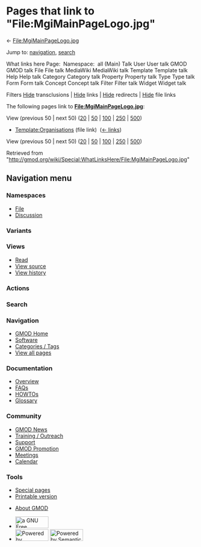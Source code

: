 <div id="mw-page-base" class="noprint">

</div>

<div id="mw-head-base" class="noprint">

</div>

<div id="content" class="mw-body" role="main">

<span id="top"></span>

<div id="mw-js-message" style="display:none;">

</div>



# <span dir="auto">Pages that link to "File:MgiMainPageLogo.jpg"</span>

<div id="bodyContent">

<div id="contentSub">

←
[File:MgiMainPageLogo.jpg](/wiki/File:MgiMainPageLogo.jpg "File:MgiMainPageLogo.jpg")

</div>

<div id="jump-to-nav" class="mw-jump">

Jump to: [navigation](#mw-navigation), [search](#p-search)

</div>

<div id="mw-content-text">

What links here Page:  Namespace:  all (Main) Talk User User talk GMOD
GMOD talk File File talk MediaWiki MediaWiki talk Template Template talk
Help Help talk Category Category talk Property Property talk Type Type
talk Form Form talk Concept Concept talk Filter Filter talk Widget
Widget talk

Filters
[Hide](/mediawiki/index.php?title=Special:WhatLinksHere/File:MgiMainPageLogo.jpg&hidetrans=1 "Special:WhatLinksHere/File:MgiMainPageLogo.jpg")
transclusions \|
[Hide](/mediawiki/index.php?title=Special:WhatLinksHere/File:MgiMainPageLogo.jpg&hidelinks=1 "Special:WhatLinksHere/File:MgiMainPageLogo.jpg")
links \|
[Hide](/mediawiki/index.php?title=Special:WhatLinksHere/File:MgiMainPageLogo.jpg&hideredirs=1 "Special:WhatLinksHere/File:MgiMainPageLogo.jpg")
redirects \|
[Hide](/mediawiki/index.php?title=Special:WhatLinksHere/File:MgiMainPageLogo.jpg&hideimages=1 "Special:WhatLinksHere/File:MgiMainPageLogo.jpg")
file links

The following pages link to
**[File:MgiMainPageLogo.jpg](/wiki/File:MgiMainPageLogo.jpg "File:MgiMainPageLogo.jpg")**:

View (previous 50 \| next 50)
([20](/mediawiki/index.php?title=Special:WhatLinksHere/File:MgiMainPageLogo.jpg&limit=20 "Special:WhatLinksHere/File:MgiMainPageLogo.jpg")
\|
[50](/mediawiki/index.php?title=Special:WhatLinksHere/File:MgiMainPageLogo.jpg&limit=50 "Special:WhatLinksHere/File:MgiMainPageLogo.jpg")
\|
[100](/mediawiki/index.php?title=Special:WhatLinksHere/File:MgiMainPageLogo.jpg&limit=100 "Special:WhatLinksHere/File:MgiMainPageLogo.jpg")
\|
[250](/mediawiki/index.php?title=Special:WhatLinksHere/File:MgiMainPageLogo.jpg&limit=250 "Special:WhatLinksHere/File:MgiMainPageLogo.jpg")
\|
[500](/mediawiki/index.php?title=Special:WhatLinksHere/File:MgiMainPageLogo.jpg&limit=500 "Special:WhatLinksHere/File:MgiMainPageLogo.jpg"))

- [Template:Organisations](/wiki/Template:Organisations "Template:Organisations")
  (file link) ‎ <span class="mw-whatlinkshere-tools">([←
  links](/mediawiki/index.php?title=Special:WhatLinksHere&target=Template%3AOrganisations "Special:WhatLinksHere"))</span>

View (previous 50 \| next 50)
([20](/mediawiki/index.php?title=Special:WhatLinksHere/File:MgiMainPageLogo.jpg&limit=20 "Special:WhatLinksHere/File:MgiMainPageLogo.jpg")
\|
[50](/mediawiki/index.php?title=Special:WhatLinksHere/File:MgiMainPageLogo.jpg&limit=50 "Special:WhatLinksHere/File:MgiMainPageLogo.jpg")
\|
[100](/mediawiki/index.php?title=Special:WhatLinksHere/File:MgiMainPageLogo.jpg&limit=100 "Special:WhatLinksHere/File:MgiMainPageLogo.jpg")
\|
[250](/mediawiki/index.php?title=Special:WhatLinksHere/File:MgiMainPageLogo.jpg&limit=250 "Special:WhatLinksHere/File:MgiMainPageLogo.jpg")
\|
[500](/mediawiki/index.php?title=Special:WhatLinksHere/File:MgiMainPageLogo.jpg&limit=500 "Special:WhatLinksHere/File:MgiMainPageLogo.jpg"))

</div>

<div class="printfooter">

Retrieved from
"<http://gmod.org/wiki/Special:WhatLinksHere/File:MgiMainPageLogo.jpg>"

</div>

<div id="catlinks" class="catlinks catlinks-allhidden">

</div>

<div class="visualClear">

</div>

</div>

</div>

<div id="mw-navigation">

## Navigation menu

<div id="mw-head">



<div id="left-navigation">

<div id="p-namespaces" class="vectorTabs" role="navigation"
aria-labelledby="p-namespaces-label">

### Namespaces

- <span id="ca-nstab-image"><a href="/wiki/File:MgiMainPageLogo.jpg" accesskey="c"
  title="View the file page [c]">File</a></span>
- <span id="ca-talk"><a
  href="/mediawiki/index.php?title=File_talk:MgiMainPageLogo.jpg&amp;action=edit&amp;redlink=1"
  accesskey="t"
  title="Discussion about the content page [t]">Discussion</a></span>

</div>

<div id="p-variants" class="vectorMenu emptyPortlet" role="navigation"
aria-labelledby="p-variants-label">

### 

### Variants[](#)

<div class="menu">

</div>

</div>

</div>

<div id="right-navigation">

<div id="p-views" class="vectorTabs" role="navigation"
aria-labelledby="p-views-label">

### Views

- <span id="ca-view">[Read](/wiki/File:MgiMainPageLogo.jpg)</span>
- <span id="ca-viewsource"><a
  href="/mediawiki/index.php?title=File:MgiMainPageLogo.jpg&amp;action=edit"
  accesskey="e" title="This page is protected.
  You can view its source [e]">View source</a></span>
- <span id="ca-history"><a
  href="/mediawiki/index.php?title=File:MgiMainPageLogo.jpg&amp;action=history"
  accesskey="h" title="Past revisions of this page [h]">View history</a></span>

</div>

<div id="p-cactions" class="vectorMenu emptyPortlet" role="navigation"
aria-labelledby="p-cactions-label">

### Actions[](#)

<div class="menu">

</div>

</div>

<div id="p-search" role="search">

### Search

<div id="simpleSearch">

</div>

</div>

</div>

</div>

<div id="mw-panel">

<div id="p-logo" role="banner">

<a href="/wiki/Main_Page"
style="background-image: url(http://gmod.org/images/GMOD-cogs.png);"
title="Visit the main page"></a>

</div>

<div id="p-Navigation" class="portal" role="navigation"
aria-labelledby="p-Navigation-label">

### Navigation

<div class="body">

- <span id="n-GMOD-Home">[GMOD Home](/wiki/Main_Page)</span>
- <span id="n-Software">[Software](/wiki/GMOD_Components)</span>
- <span id="n-Categories-.2F-Tags">[Categories /
  Tags](/wiki/Categories)</span>
- <span id="n-View-all-pages">[View all
  pages](/wiki/Special:AllPages)</span>

</div>

</div>

<div id="p-Documentation" class="portal" role="navigation"
aria-labelledby="p-Documentation-label">

### Documentation

<div class="body">

- <span id="n-Overview">[Overview](/wiki/Overview)</span>
- <span id="n-FAQs">[FAQs](/wiki/Category:FAQ)</span>
- <span id="n-HOWTOs">[HOWTOs](/wiki/Category:HOWTO)</span>
- <span id="n-Glossary">[Glossary](/wiki/Glossary)</span>

</div>

</div>

<div id="p-Community" class="portal" role="navigation"
aria-labelledby="p-Community-label">

### Community

<div class="body">

- <span id="n-GMOD-News">[GMOD News](/wiki/GMOD_News)</span>
- <span id="n-Training-.2F-Outreach">[Training /
  Outreach](/wiki/Training_and_Outreach)</span>
- <span id="n-Support">[Support](/wiki/Support)</span>
- <span id="n-GMOD-Promotion">[GMOD
  Promotion](/wiki/GMOD_Promotion)</span>
- <span id="n-Meetings">[Meetings](/wiki/Meetings)</span>
- <span id="n-Calendar">[Calendar](/wiki/Calendar)</span>

</div>

</div>

<div id="p-tb" class="portal" role="navigation"
aria-labelledby="p-tb-label">

### Tools

<div class="body">

- <span id="t-specialpages"><a href="/wiki/Special:SpecialPages" accesskey="q"
  title="A list of all special pages [q]">Special pages</a></span>
- <span id="t-print"><a
  href="/mediawiki/index.php?title=Special:WhatLinksHere/File:MgiMainPageLogo.jpg&amp;printable=yes"
  rel="alternate" accesskey="p"
  title="Printable version of this page [p]">Printable version</a></span>

</div>

</div>

</div>

</div>

<div id="footer" role="contentinfo">

- <span id="footer-places-about">[About
  GMOD](/wiki/GMOD:About "GMOD:About")</span>

<!-- -->

- <span id="footer-copyrightico">[<img src="http://www.gnu.org/graphics/gfdl-logo-small.png" width="88"
  height="31" alt="a GNU Free Documentation License" />](http://www.gnu.org/licenses/fdl-1.3.html)</span>
- <span id="footer-poweredbyico">[<img src="/mediawiki/skins/common/images/poweredby_mediawiki_88x31.png"
  width="88" height="31" alt="Powered by MediaWiki" />](//www.mediawiki.org/)
  [<img
  src="/mediawiki/extensions/SemanticMediaWiki/includes/../resources/images/smw_button.png"
  width="88" height="31" alt="Powered by Semantic MediaWiki" />](https://www.semantic-mediawiki.org/wiki/Semantic_MediaWiki)</span>

<div style="clear:both">

</div>

</div>
